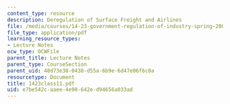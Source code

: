```yaml
---
content_type: resource
description: Deregulation of Surface Freight and Airlines
file: /media/courses/14-23-government-regulation-of-industry-spring-2003/e7be542caaee4e90642ed94656a033ad_1423class11.pdf
file_type: application/pdf
learning_resource_types:
- Lecture Notes
ocw_type: OCWFile
parent_title: Lecture Notes
parent_type: CourseSection
parent_uid: 48d73e38-0438-d55a-6b9e-6d47e06f6c0a
resourcetype: Document
title: 1423class11.pdf
uid: e7be542c-aaee-4e90-642e-d94656a033ad
---
```

